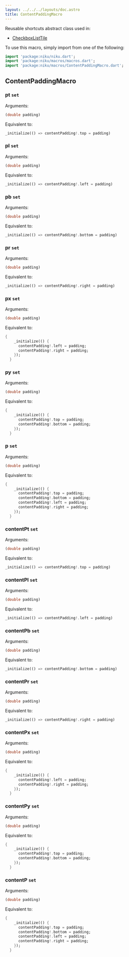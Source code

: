 ```yaml
---
layout: ../../../layouts/doc.astro
title: ContentPaddingMacro
---
```

Reusable shortcuts abstract class used in:
- [CheckboxListTile](/docs/widgets/checkboxListTile)


To use this macro, simply import from one of the following:
```dart
import 'package:niku/niku.dart';
import 'package:niku/macros/macros.dart';
import 'package:niku/macros/ContentPaddingMacro.dart';
```
## ContentPaddingMacro

### pt `set`

Arguments:
```dart
(double padding) 
```

Equivalent to:
```dart
_initialize(() => contentPadding!.top = padding)
```

### pl `set`

Arguments:
```dart
(double padding) 
```

Equivalent to:
```dart
_initialize(() => contentPadding!.left = padding)
```

### pb `set`

Arguments:
```dart
(double padding) 
```

Equivalent to:
```dart
_initialize(() => contentPadding!.bottom = padding)
```

### pr `set`

Arguments:
```dart
(double padding) 
```

Equivalent to:
```dart
_initialize(() => contentPadding!.right = padding)
```

### px `set`

Arguments:
```dart
(double padding) 
```

Equivalent to:
```dart
{
    _initialize(() {
      contentPadding!.left = padding;
      contentPadding!.right = padding;
    });
  }
```

### py `set`

Arguments:
```dart
(double padding) 
```

Equivalent to:
```dart
{
    _initialize(() {
      contentPadding!.top = padding;
      contentPadding!.bottom = padding;
    });
  }
```

### p `set`

Arguments:
```dart
(double padding) 
```

Equivalent to:
```dart
{
    _initialize(() {
      contentPadding!.top = padding;
      contentPadding!.bottom = padding;
      contentPadding!.left = padding;
      contentPadding!.right = padding;
    });
  }
```

### contentPt `set`

Arguments:
```dart
(double padding) 
```

Equivalent to:
```dart
_initialize(() => contentPadding!.top = padding)
```

### contentPl `set`

Arguments:
```dart
(double padding) 
```

Equivalent to:
```dart
_initialize(() => contentPadding!.left = padding)
```

### contentPb `set`

Arguments:
```dart
(double padding) 
```

Equivalent to:
```dart
_initialize(() => contentPadding!.bottom = padding)
```

### contentPr `set`

Arguments:
```dart
(double padding) 
```

Equivalent to:
```dart
_initialize(() => contentPadding!.right = padding)
```

### contentPx `set`

Arguments:
```dart
(double padding) 
```

Equivalent to:
```dart
{
    _initialize(() {
      contentPadding!.left = padding;
      contentPadding!.right = padding;
    });
  }
```

### contentPy `set`

Arguments:
```dart
(double padding) 
```

Equivalent to:
```dart
{
    _initialize(() {
      contentPadding!.top = padding;
      contentPadding!.bottom = padding;
    });
  }
```

### contentP `set`

Arguments:
```dart
(double padding) 
```

Equivalent to:
```dart
{
    _initialize(() {
      contentPadding!.top = padding;
      contentPadding!.bottom = padding;
      contentPadding!.left = padding;
      contentPadding!.right = padding;
    });
  }
```

